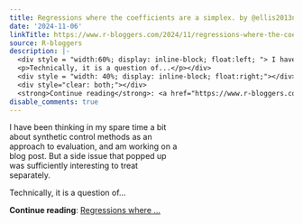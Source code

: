 ```yaml
---
title: Regressions where the coefficients are a simplex. by @ellis2013nz
date: '2024-11-06'
linkTitle: https://www.r-bloggers.com/2024/11/regressions-where-the-coefficients-are-a-simplex-by-ellis2013nz/
source: R-bloggers
description: |-
  <div style = "width:60%; display: inline-block; float:left; "> I have been thinking in my spare time a bit about synthetic control methods as an approach to evaluation, and am working on a blog post. But a side issue that popped up was sufficiently interesting to treat separately.</p>
  <p>Technically, it is a question of...</p></div>
  <div style = "width: 40%; display: inline-block; float:right;"></div>
  <div style="clear: both;"></div>
  <strong>Continue reading</strong>: <a href="https://www.r-bloggers.com/2024/11/regressions-where-the-coefficients-are-a-simplex-by-ellis2013nz/">Regressions where ...
disable_comments: true
---
```

<div style = "width:60%; display: inline-block; float:left; "> I have been thinking in my spare time a bit about synthetic control methods as an approach to evaluation, and am working on a blog post. But a side issue that popped up was sufficiently interesting to treat separately.</p>
<p>Technically, it is a question of...</p></div>
<div style = "width: 40%; display: inline-block; float:right;"></div>
<div style="clear: both;"></div>
<strong>Continue reading</strong>: <a href="https://www.r-bloggers.com/2024/11/regressions-where-the-coefficients-are-a-simplex-by-ellis2013nz/">Regressions where ...
